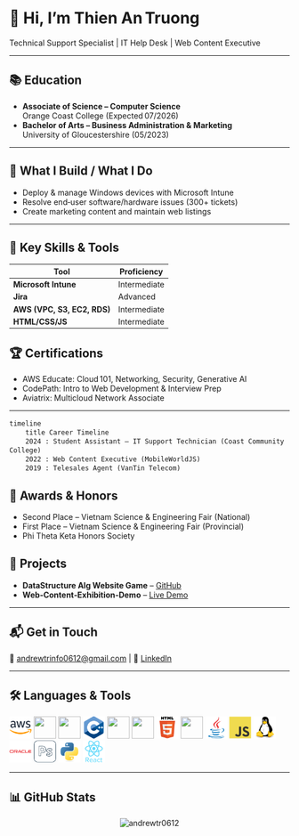 # 👋 Hi, I’m Thien An Truong  
Technical Support Specialist | IT Help Desk | Web Content Executive  

---


## 📚 Education
- **Associate of Science – Computer Science**  
  Orange Coast College (Expected 07/2026)  
- **Bachelor of Arts – Business Administration & Marketing**  
  University of Gloucestershire (05/2023)

---

## 🚀 What I Build / What I Do
- Deploy & manage Windows devices with Microsoft Intune  
- Resolve end‑user software/hardware issues (300+ tickets)  
- Create marketing content and maintain web listings  

---

## 🔧 Key Skills & Tools

| Tool | Proficiency |
|------|-------------|
| **Microsoft Intune** | Intermediate |
| **Jira** | Advanced |
| **AWS (VPC, S3, EC2, RDS)** | Intermediate |
| **HTML/CSS/JS** | Intermediate |



## 🏆 Certifications
- AWS Educate: Cloud 101, Networking, Security, Generative AI  
- CodePath: Intro to Web Development & Interview Prep  
- Aviatrix: Multicloud Network Associate

---

```mermaid
timeline
    title Career Timeline
    2024 : Student Assistant – IT Support Technician (Coast Community College)
    2022 : Web Content Executive (MobileWorldJS)
    2019 : Telesales Agent (VanTin Telecom)

```

## 🏅 Awards & Honors
- Second Place – Vietnam Science & Engineering Fair (National)  
- First Place – Vietnam Science & Engineering Fair (Provincial)  
- Phi Theta Keta Honors Society


## 📂 Projects
- **DataStructure Alg Website Game** – [GitHub](https://github.com/AndrewTr0612/ds-algo-game)  
- **Web‑Content‑Exhibition‑Demo** – [Live Demo](https://delighting-clay-bicycle-337.vscodeedu.app)

---

## 📬 Get in Touch
📧 [andrewtrinfo0612@gmail.com](mailto:andrewtrinfo0612@gmail.com) | 🔗 [LinkedIn](https://www.linkedin.com/in/andrewtr0612/)  

---

## 🛠️ Languages & Tools

<p align="left">
  <a href="https://aws.amazon.com" target="_blank"><img src="https://raw.githubusercontent.com/devicons/devicon/master/icons/amazonwebservices/amazonwebservices-original-wordmark.svg" width="40" height="40"/></a>
  <a href="https://azure.microsoft.com/en-in/" target="_blank"><img src="https://www.vectorlogo.zone/logos/microsoft_azure/microsoft_azure-icon.svg" width="40" height="40"/></a>
  <a href="https://www.gnu.org/software/bash/" target="_blank"><img src="https://www.vectorlogo.zone/logos/gnu_bash/gnu_bash-icon.svg" width="40" height="40"/></a>
  <a href="https://www.w3schools.com/cpp/" target="_blank"><img src="https://raw.githubusercontent.com/devicons/devicon/master/icons/cplusplus/cplusplus-original.svg" width="40" height="40"/></a>
  <a href="https://www.figma.com/" target="_blank"><img src="https://www.vectorlogo.zone/logos/figma/figma-icon.svg" width="40" height="40"/></a>
  <a href="https://git-scm.com/" target="_blank"><img src="https://www.vectorlogo.zone/logos/git-scm/git-scm-icon.svg" width="40" height="40"/></a>
  <a href="https://www.w3.org/html/" target="_blank"><img src="https://raw.githubusercontent.com/devicons/devicon/master/icons/html5/html5-original-wordmark.svg" width="40" height="40"/></a>
  <a href="https://www.adobe.com/in/products/illustrator.html" target="_blank"><img src="https://www.vectorlogo.zone/logos/adobe_illustrator/adobe_illustrator-icon.svg" width="40" height="40"/></a>
  <a href="https://www.java.com" target="_blank"><img src="https://raw.githubusercontent.com/devicons/devicon/master/icons/java/java-original.svg" width="40" height="40"/></a>
  <a href="https://developer.mozilla.org/en-US/docs/Web/JavaScript" target="_blank"><img src="https://raw.githubusercontent.com/devicons/devicon/master/icons/javascript/javascript-original.svg" width="40" height="40"/></a>
  <a href="https://www.linux.org/" target="_blank"><img src="https://raw.githubusercontent.com/devicons/devicon/master/icons/linux/linux-original.svg" width="40" height="40"/></a>
  <a href="https://www.oracle.com/" target="_blank"><img src="https://raw.githubusercontent.com/devicons/devicon/master/icons/oracle/oracle-original.svg" width="40" height="40"/></a>
  <a href="https://www.photoshop.com/en" target="_blank"><img src="https://raw.githubusercontent.com/devicons/devicon/master/icons/photoshop/photoshop-line.svg" width="40" height="40"/></a>
  <a href="https://www.python.org" target="_blank"><img src="https://raw.githubusercontent.com/devicons/devicon/master/icons/python/python-original.svg" width="40" height="40"/></a>
  <a href="https://reactjs.org/" target="_blank"><img src="https://raw.githubusercontent.com/devicons/devicon/master/icons/react/react-original-wordmark.svg" width="40" height="40"/></a>
</p>

---



## 📊 GitHub Stats

<p align="center">
  <img src="https://github-readme-stats.vercel.app/api/top-langs?username=andrewtr0612&show_icons=true&locale=en&layout=compact" alt="andrewtr0612" />
</p>
